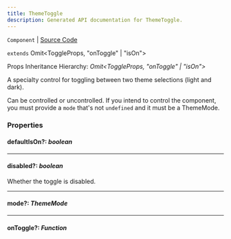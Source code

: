 ```yaml
---
title: ThemeToggle
description: Generated API documentation for ThemeToggle.
---
```


`Component` | [Source Code](https://github.com/mrCamelCode/jtjs/blob/ddfaeb1a2c9bf793372bb41076f65f452b124091/libs/react/lib/components/controls/ThemeToggle.tsx#L23)

`extends` Omit<ToggleProps, "onToggle" | "isOn">

Props Inheritance Hierarchy: _Omit<ToggleProps, "onToggle" | "isOn">_

A specialty control for toggling between two theme selections (light and dark).

Can be controlled or uncontrolled. If you intend to control the component, you must provide
a `mode` that's not `undefined` and it must be a ThemeMode.

### Properties

#### defaultIsOn?: _boolean_

---

#### disabled?: _boolean_

Whether the toggle is disabled.

---

#### mode?: _ThemeMode_

---

#### onToggle?: _Function_